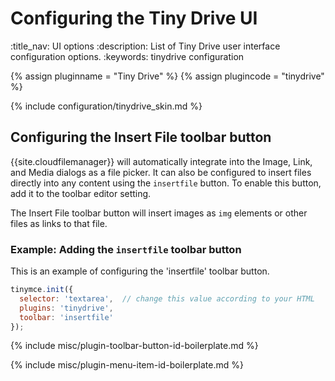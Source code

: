 # Configuring the Tiny Drive UI
:title_nav: UI options
:description: List of Tiny Drive user interface configuration options.
:keywords: tinydrive configuration

{% assign pluginname = "Tiny Drive" %}
{% assign plugincode = "tinydrive" %}

{% include configuration/tinydrive_skin.md %}

## Configuring the Insert File toolbar button

{{site.cloudfilemanager}} will automatically integrate into the Image, Link, and Media dialogs as a file picker. It can also be configured to insert files directly into any content using the `insertfile` button. To enable this button, add it to the toolbar editor setting.

The Insert File toolbar button will insert images as `img` elements or other files as links to that file.

### Example: Adding the `insertfile` toolbar button

This is an example of configuring the 'insertfile' toolbar button.

```js
tinymce.init({
  selector: 'textarea',  // change this value according to your HTML
  plugins: 'tinydrive',
  toolbar: 'insertfile'
});
```

{% include misc/plugin-toolbar-button-id-boilerplate.md %}

{% include misc/plugin-menu-item-id-boilerplate.md %}